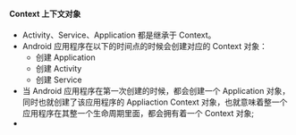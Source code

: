 #### Context 上下文对象

- Activity、Service、Application 都是继承于 Context。
- Android 应用程序在以下的时间点的时候会创建对应的 Context 对象：
    - 创建 Application
    - 创建 Activity
    - 创建 Service
- 当 Android 应用程序在第一次创建的时候，都会创建一个 Application 对象，同时也就创建了该应用程序的 Appliaction Context 对象，也就意味着整一个应用程序在其整一个生命周期里面，都会拥有着一个 Context 对象;
- 
 